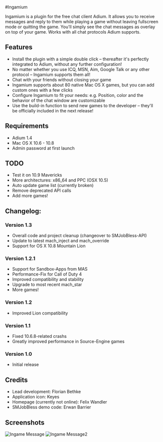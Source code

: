 #Ingamium

Ingamium is a plugin for the free chat client Adium. It allows you to receive messages and reply to them while playing a game without leaving fullscreen mode or quitting the game. You'll simply see the chat messages as overlay on top of your game. Works with all chat protocols Adium supports.

## Features
* Install the plugin with a simple double click – thereafter it's perfectly integrated to Adium, without any further configuration!
* No matter whether you use ICQ, MSN, Aim, Google Talk or any other protocol – Ingamium supports them all!
* Chat with your friends without closing your game
* Ingamium supports about 80 native Mac OS X games, but you can add custom ones with a few clicks
* Configure Ingamium to fit your needs: e.g. Position, color and the behavior of the chat window are customizable
* Use the build-in function to send new games to the developer – they'll be officially included in the next release!

## Requirements
* Adium 1.4
* Mac OS X 10.6 - 10.8
* Admin password at first launch

## TODO
* Test it on 10.9 Mavericks
* More architectures: x86_64 and PPC (OSX 10.5)
* Auto update game list (currently broken)
* Remove deprecated API calls
* Add more games!

## Changelog:
### Version 1.3
* Overall code and project cleanup (changeover to SMJobBless-API)
* Update to latest mach_inject and mach_override
* Support for OS X 10.8 Mountain Lion

### Version 1.2.1
* Support for Sandbox-Apps from MAS
* Performance-Fix for Call of Duty 4
* Improved compatibility and stability
* Upgrade to most recent mach_star
* More games!

### Version 1.2
* Improved Lion compatibility

### Version 1.1
* Fixed 10.6.8-related crashs
* Greatly improved performance in Source-Engine games

### Version 1.0
* Initial release

## Credits
* Lead development: Florian Bethke
* Application icon: Keyes
* Homepage (currently not online): Felix Wandler
* SMJobBless demo code: Erwan Barrier

## Screenshots
![Ingame Message](https://raw.github.com/Fl0ri4n/Ingamium/master/Resources/screenshot1.png)
![Ingame Message2](https://raw.github.com/Fl0ri4n/Ingamium/master/Resources/screenshot2.tiff)